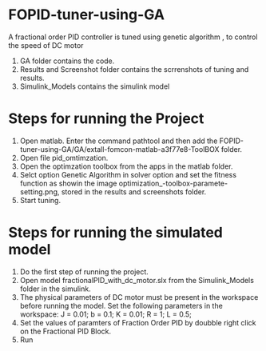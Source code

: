 # FOPID-tuner-using-GA
A fractional order PID controller is tuned using genetic algorithm , to control the speed of DC motor
1. GA folder contains the code.
2. Results and Screenshot folder contains the scrrenshots of tuning and results.
3. Simulink_Models contains the simulink model 

# Steps for running the Project

1. Open matlab. Enter the command pathtool and then add the FOPID-tuner-using-GA/GA/extall-fomcon-matlab-a3f77e8-ToolBOX folder.
2. Open file pid_omtimzation.
3. Open the optimzation toolbox from the apps in the matlab folder.
4. Selct option Genetic Algorithm in solver option and set the fitness function as showin the image optimization_-toolbox-paramete-      setting.png, stored in the results and screenshots folder.
5. Start tuning.

# Steps for running the simulated model

1. Do the first step of running the project.
2. Open model fractionalPID_with_dc_motor.slx from the Simulink_Models folder in the simulink.
2. The physical parameters of DC motor must be present in the workspace before running the model. Set the following parameters in the workspace:
  J = 0.01;
  b = 0.1;
  K = 0.01;
  R = 1;
  L = 0.5;
3. Set the values of paramters of Fraction Order PID by doubble right click on the Fractional PID Block.
4. Run
